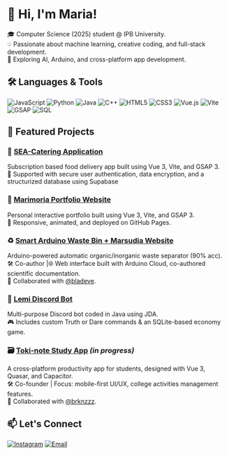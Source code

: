 # 👋 Hi, I'm Maria!

🎓 Computer Science (2025) student @ IPB University.<br>
💡 Passionate about machine learning, creative coding, and full-stack development.<br>
🔬 Exploring AI, Arduino, and cross-platform app development.<br>

## 🛠️ Languages & Tools

![JavaScript](https://img.shields.io/badge/JavaScript-F7DF1E?style=flat&logo=javascript&logoColor=black)
![Python](https://img.shields.io/badge/Python-3776AB?style=flat&logo=python&logoColor=white)
![Java](https://img.shields.io/badge/Java-007396?style=flat&logo=java&logoColor=white)
![C++](https://img.shields.io/badge/C++-00599C?style=flat&logo=c%2b%2b&logoColor=white)
![HTML5](https://img.shields.io/badge/HTML5-E34F26?style=flat&logo=html5&logoColor=white)
![CSS3](https://img.shields.io/badge/CSS3-1572B6?style=flat&logo=css3&logoColor=white)
![Vue.js](https://img.shields.io/badge/Vue.js-4FC08D?style=flat&logo=vue.js&logoColor=white)
![Vite](https://img.shields.io/badge/Vite-646CFF?style=flat&logo=vite&logoColor=white)
![GSAP](https://img.shields.io/badge/GSAP-88CE02?style=flat&logo=greensock&logoColor=black)
![SQL](https://img.shields.io/badge/SQL-006699?style=flat&logo=postgresql&logoColor=white)

## 📂 Featured Projects

### 🍱 [SEA-Catering Application](https://github.com/marimoria/SEA-catering)  
  Subscription based food delivery app built using Vue 3, Vite, and GSAP 3.<br>
  🔐 Supported with secure user authentication, data encryption, and a structurized database using Supabase

### 🧠 [Marimoria Portfolio Website](https://github.com/marimoria/marimoria-web)  
  Personal interactive portfolio built using Vue 3, Vite, and GSAP 3.  
  🎨 Responsive, animated, and deployed on GitHub Pages.

### ♻️ [Smart Arduino Waste Bin + Marsudia Website](https://github.com/marimoria/Marsudia)  
  Arduino-powered automatic organic/inorganic waste separator (90% acc).  
  🛠️ Co-author |🌐 Web interface built with Arduino Cloud, co-authored scientific documentation.<br>
  🤝 Collaborated with [@bladeve](https://github.com/bladeve).

### 🤖 [Lemi Discord Bot](https://github.com/marimoria/lemi-bot)  
  Multi-purpose Discord bot coded in Java using JDA.  
  🎮 Includes custom Truth or Dare commands & an SQLite-based economy game.

### 🗃️ [Toki-note Study App](https://github.com/marimoria/Tokinote) *(in progress)*  
  A cross-platform productivity app for students, designed with Vue 3, Quasar, and Capacitor.  
  🛠️ Co-founder | Focus: mobile-first UI/UX, college activities management features.<br>
  🤝 Collaborated with [@brknzzz](https://github.com/brknzzz).

## 📫 Let's Connect
[![Instagram](https://img.shields.io/badge/@marimoriaa-E4405F?style=flat&logo=instagram&logoColor=white)](https://instagram.com/marimoriaa)
[![Email](https://img.shields.io/badge/Email-mariaamandaipb262@gmail.com-D14836?style=flat&logo=gmail&logoColor=white)](mailto:mariaamandaipb262@gmail.com)
